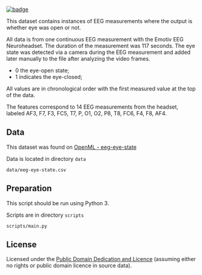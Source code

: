 <a className="gh-badge" href="https://datahub.io/core/eeg-eye-state"><img src="https://badgen.net/badge/icon/View%20on%20datahub.io/orange?icon=https://datahub.io/datahub-cube-badge-icon.svg&label&scale=1.25" alt="badge" /></a>

This dataset contains instances of EEG measurements where the output is whether eye was open or not.

All data is from one continuous EEG measurement with the Emotiv EEG Neuroheadset. 
The duration of the measurement was 117 seconds. 
The eye state was detected via a camera during the EEG measurement and added later manually to the file after analyzing the video frames. 
* 0 the eye-open state;
* 1 indicates the eye-closed;

All values are in chronological order with the first measured value at the top of the data.

The features correspond to 14 EEG measurements from the headset, 
labeled AF3, F7, F3, FC5, T7, P, O1, O2, P8, T8, FC6, F4, F8, AF4.

## Data

This dataset was found on [OpenML - eeg-eye-state](https://www.openml.org/d/1471)

Data is located in directory `data`

`data/eeg-eye-state.csv`

## Preparation

This script should be run using Python 3.

Scripts are in directory `scripts`

`scripts/main.py`

## License
Licensed under the [Public Domain Dedication and Licence][pddl] (assuming
either no rights or public domain licence in source data).

[pddl]: http://opendatacommons.org/licenses/pddl/1.0/